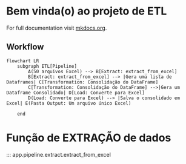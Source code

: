 # Bem vinda(o) ao projeto de ETL

For full documentation visit [mkdocs.org](https://www.mkdocs.org).

## Workflow

```mermaid
flowchart LR
    subgraph ETL[Pipeline]
        A(50 arquivos Excel) --> B[Extract: extract_from_excel] 
        B[Extract: extract_from_excel] --> |Gera uma lista de Dataframes| C[Transformation: Consolidação do DataFrame]
        C[Transformation: Consolidação do DataFrame] -->|Gera um Dataframe Consolidado| D[Load: Converte para Excel]
        D(Load: Converte para Excel) --> |Salva o consolidado em Excel| E(Pasta Output: Um arquivo único Excel)
   
    end
```

# Função de EXTRAÇÃO de dados

::: app.pipeline.extract.extract_from_excel
